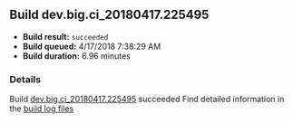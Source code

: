 ## Build dev.big.ci_20180417.225495
- **Build result:** `succeeded`
- **Build queued:** 4/17/2018 7:38:29 AM
- **Build duration:** 6.96 minutes
### Details
Build [dev.big.ci_20180417.225495](https://winappstudio.visualstudio.com/web/build.aspx?pcguid=a4ef43be-68ce-4195-a619-079b4d9834c2&builduri=vstfs%3a%2f%2f%2fBuild%2fBuild%2f25495) succeeded
Find detailed information in the [build log files](https://uwpctdiags.blob.core.windows.net/buildlogs/dev.big.ci_20180417.225495_logs.zip)
